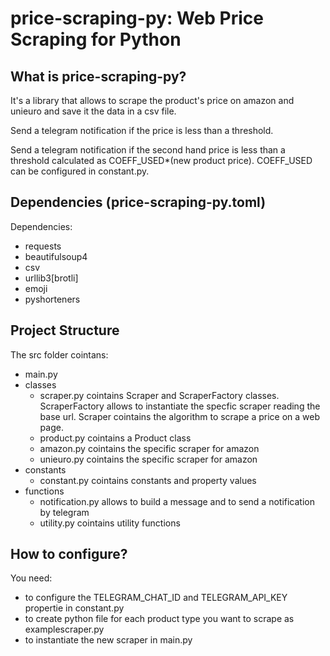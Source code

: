 price-scraping-py: Web Price Scraping for Python
=======================================

What is price-scraping-py?
-------------
It's a library that allows to scrape the product's price on amazon and unieuro and save it the data in a csv file.

Send a telegram notification if the price is less than a threshold.

Send a telegram notification if the second hand price is less than a threshold calculated as COEFF_USED*(new product price). COEFF_USED can be configured in constant.py.

Dependencies (price-scraping-py.toml)
-------------
Dependencies: 
- requests
- beautifulsoup4
- csv
- urllib3[brotli]
- emoji
- pyshorteners

Project Structure 
-------------
The src folder cointans:
- main.py
- classes
    - scraper.py cointains Scraper and ScraperFactory classes. ScraperFactory allows to instantiate the specfic scraper reading the base url. Scraper cointains the algorithm to scrape a price on a web page.
    - product.py cointains a Product class
    - amazon.py cointains the specific scraper for amazon 
    - unieuro.py cointains the specific scraper for amazon
- constants
    - constant.py cointains constants and property values 
- functions
    - notification.py allows to build a message and to send a notification by telegram
    - utility.py cointains utility functions 

How to configure?
-------------

You need:
- to configure the TELEGRAM_CHAT_ID and TELEGRAM_API_KEY propertie in constant.py
- to create python file for each product type you want to scrape as examplescraper.py
- to instantiate the new scraper in main.py



